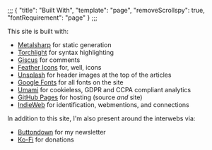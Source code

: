 ;;;
{
	"title": "Built With",
	"template": "page",
	"removeScrollspy": true,
	"fontRequirement": "page"
}
;;;

This site is built with:

* [Metalsharp](https://github.com/IanWold/Metalsharp) for static generation
* [Torchlight](https://torchlight.dev/) for syntax highlighting
* [Giscus](https://giscus.app/) for comments
* [Feather Icons](https://feathericons.com/) for, well, icons
* [Unsplash](https://unsplash.com/) for header images at the top of the articles
* [Google Fonts](https://fonts.google.com/) for all fonts on the site
* [Umami](https://umami.is) for cookieless, GDPR and CCPA compliant analytics
* [GitHub Pages](https://github.com/IanWold/ianwold.github.io) for hosting (source _and_ site)
* [IndieWeb](https://ian.wold.guru/Posts/ive_indiewebbed_my_site.html) for identification, webmentions, and connections

In addition to this site, I'm also present around the interwebs via:

* [Buttondown](https://buttondown.email/ianwold) for my newsletter
* [Ko-Fi](https://ko-fi.com/ianwold) for donations
